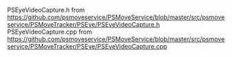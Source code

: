 PSEyeVideoCapture.h from https://github.com/psmoveservice/PSMoveService/blob/master/src/psmoveservice/PSMoveTracker/PSEye/PSEyeVideoCapture.h
PSEyeVideoCapture.cpp from https://github.com/psmoveservice/PSMoveService/blob/master/src/psmoveservice/PSMoveTracker/PSEye/PSEyeVideoCapture.cpp
